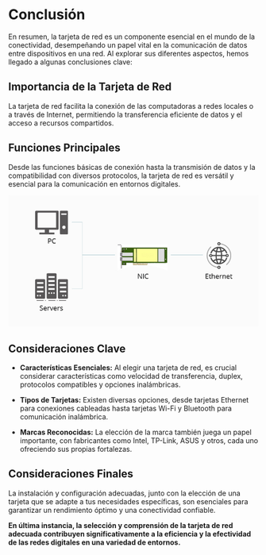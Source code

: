# Conclusión

En resumen, la tarjeta de red es un componente esencial en el mundo de la conectividad, desempeñando un papel vital en la comunicación de datos entre dispositivos en una red. Al explorar sus diferentes aspectos, hemos llegado a algunas conclusiones clave:

## Importancia de la Tarjeta de Red

La tarjeta de red facilita la conexión de las computadoras a redes locales o a través de Internet, permitiendo la transferencia eficiente de datos y el acceso a recursos compartidos.



## Funciones Principales

Desde las funciones básicas de conexión hasta la transmisión de datos y la compatibilidad con diversos protocolos, la tarjeta de red es versátil y esencial para la comunicación en entornos digitales.

<img src="/img/UA.jpg" alt="logo" width="600px"></img>

## Consideraciones Clave

- **Características Esenciales:** Al elegir una tarjeta de red, es crucial considerar características como velocidad de transferencia, duplex, protocolos compatibles y opciones inalámbricas.

- **Tipos de Tarjetas:** Existen diversas opciones, desde tarjetas Ethernet para conexiones cableadas hasta tarjetas Wi-Fi y Bluetooth para comunicación inalámbrica.

- **Marcas Reconocidas:** La elección de la marca también juega un papel importante, con fabricantes como Intel, TP-Link, ASUS y otros, cada uno ofreciendo sus propias fortalezas.

## Consideraciones Finales

La instalación y configuración adecuadas, junto con la elección de una tarjeta que se adapte a tus necesidades específicas, son esenciales para garantizar un rendimiento óptimo y una conectividad confiable.

**En última instancia, la selección y comprensión de la tarjeta de red adecuada contribuyen significativamente a la eficiencia y la efectividad de las redes digitales en una variedad de entornos.**
